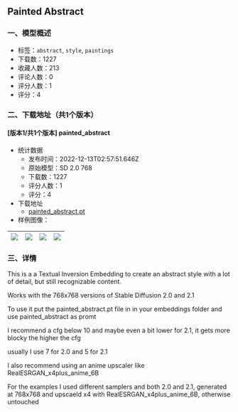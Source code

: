 ## Painted Abstract
### 一、模型概述

- 标签：`abstract`, `style`, `paintings`
- 下载数：1227
- 收藏人数：213
- 评论人数：0
- 评分人数：1
- 评分：4

### 二、下载地址（共1个版本）

#### [版本1/共1个版本] painted_abstract

- 统计数据
  - 发布时间：2022-12-13T02:57:51.646Z
  - 原始模型：SD 2.0 768
  - 下载数：1227
  - 评分人数：1
  - 评分：4
- 下载地址
  - [painted_abstract.pt](https://civitai.com/api/download/models/1383)
- 样例图像：

| <img src="https://image.civitai.com/xG1nkqKTMzGDvpLrqFT7WA/89968b13-83f5-42b5-4562-86594f573f00/width=450/12210.jpeg" /> | <img src="https://image.civitai.com/xG1nkqKTMzGDvpLrqFT7WA/8cce0b5d-a935-4bac-6090-0332a8df8900/width=450/12227.jpeg" /> | <img src="https://image.civitai.com/xG1nkqKTMzGDvpLrqFT7WA/1fe45ce4-7291-49ec-0ab0-521b004cd400/width=450/12226.jpeg" /> | <img src="https://image.civitai.com/xG1nkqKTMzGDvpLrqFT7WA/158c1c3e-a336-4268-3254-0a9e4960eb00/width=450/12225.jpeg" /> |
| ---- | ---- | ---- | ---- |


### 三、详情
<p>This is a a Textual Inversion Embedding to create an abstract style with a lot of detail, but still recognizable content.</p><p>Works with the 768x768 versions of Stable Diffusion 2.0 and 2.1</p><p>To use it put the painted_abstract.pt file in in your embeddings folder and use painted_abstract as promt</p><p>I recommend a cfg below 10 and maybe even a bit lower for 2.1, it gets more blocky the higher the cfg</p><p>usually I use 7 for 2.0 and 5 for 2.1</p><p>I also recommend using an anime upscaler like RealESRGAN_x4plus_anime_6B</p><p>For the examples I used different samplers and both 2.0 and 2.1, generated at 768x768 and upscaeld x4 with RealESRGAN_x4plus_anime_6B, otherwise untouched</p>